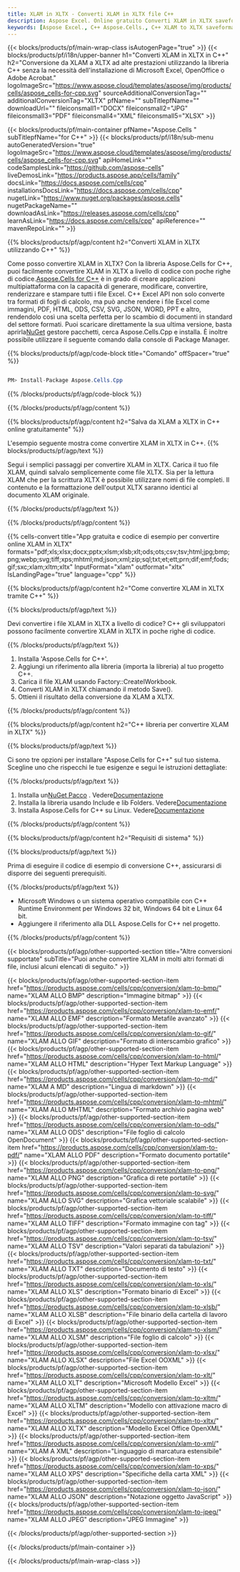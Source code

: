 ```yaml
---
title: XLAM in XLTX - Converti XLAM in XLTX file C++
description: Aspose Excel. Online gratuito Converti XLAM in XLTX saveformat. C++ XLAM al formato XLTX. Salva XLAM come XLTX in C++.
keywords: [Aspose Excel., C++ Aspose.Cells., C++ XLAM to XLTX saveformat., Free Online XLAM to XLTX Converter]
---
```

{{< blocks/products/pf/main-wrap-class isAutogenPage="true" >}}
{{< blocks/products/pf/i18n/upper-banner h1="Converti XLAM in XLTX in C++" h2="Conversione da XLAM a XLTX ad alte prestazioni utilizzando la libreria C++ senza la necessità dell\'installazione di Microsoft Excel, OpenOffice o Adobe Acrobat." logoImageSrc="https://www.aspose.cloud/templates/aspose/img/products/cells/aspose_cells-for-cpp.svg" sourceAdditionalConversionTag="" additionalConversionTag="XLTX" pfName="" subTitlepfName="" downloadUrl="" fileiconsmall1="DOCX" fileiconsmall2="JPG" fileiconsmall3="PDF" fileiconsmall4="XML" fileiconsmall5="XLSX" >}}

{{< blocks/products/pf/main-container pfName="Aspose.Cells " subTitlepfName="for C++" >}}
{{< blocks/products/pf/i18n/sub-menu autoGeneratedVersion="true" logoImageSrc="https://www.aspose.cloud/templates/aspose/img/products/cells/aspose_cells-for-cpp.svg" apiHomeLink="" codeSamplesLink="https://github.com/aspose-cells" liveDemosLink="https://products.aspose.app/cells/family" docsLink="https://docs.aspose.com/cells/cpp" installationsDocsLink="https://docs.aspose.com/cells/cpp" nugetLink="https://www.nuget.org/packages/aspose.cells" nugetPackageName="" downloadAsLink="https://releases.aspose.com/cells/cpp" learnAsLink="https://docs.aspose.com/cells/cpp" apiReference="" mavenRepoLink="" >}}


{{% blocks/products/pf/agp/content h2="Converti XLAM in XLTX utilizzando C++" %}}

Come posso convertire XLAM in XLTX? Con la libreria Aspose.Cells for C++, puoi facilmente convertire XLAM in XLTX a livello di codice con poche righe di codice.[Aspose.Cells for C++](https://products.aspose.com/cells/cpp) è in grado di creare applicazioni multipiattaforma con la capacità di generare, modificare, convertire, renderizzare e stampare tutti i file Excel. C++ Excel API non solo converte tra formati di fogli di calcolo, ma può anche rendere i file Excel come immagini, PDF, HTML, ODS, CSV, SVG, JSON, WORD, PPT e altro, rendendolo così una scelta perfetta per lo scambio di documenti in standard del settore formati. Puoi scaricare direttamente la sua ultima versione, basta aprirla[NuGet](https://www.nuget.org/packages/Aspose.Cells.Cpp/) gestore pacchetti, cerca Aspose.Cells.Cpp e installa. È inoltre possibile utilizzare il seguente comando dalla console di Package Manager.

{{% blocks/products/pf/agp/code-block title="Comando" offSpacer="true" %}}

```cs

PM> Install-Package Aspose.Cells.Cpp

```

{{% /blocks/products/pf/agp/code-block %}}

{{% /blocks/products/pf/agp/content %}}

{{% blocks/products/pf/agp/content h2="Salva da XLAM a XLTX in C++ online gratuitamente" %}}

L'esempio seguente mostra come convertire XLAM in XLTX in C++.
{{% blocks/products/pf/agp/text %}}

Segui i semplici passaggi per convertire XLAM in XLTX. Carica il tuo file XLAM, quindi salvalo semplicemente come file XLTX. Sia per la lettura XLAM che per la scrittura XLTX è possibile utilizzare nomi di file completi. Il contenuto e la formattazione dell'output XLTX saranno identici al documento XLAM originale.

{{% /blocks/products/pf/agp/text %}}

{{% /blocks/products/pf/agp/content %}}

{{% cells-convert title="App gratuita e codice di esempio per convertire online XLAM in XLTX" formats="pdf;xls;xlsx;docx;pptx;xlsm;xlsb;xlt;ods;ots;csv;tsv;html;jpg;bmp;png;webp;svg;tiff;xps;mhtml;md;json;xml;zip;sql;txt;et;ett;prn;dif;emf;fods;gif;sxc;xlam;xltm;xltx" InputFormat="xlam" outformat="xltx" IsLandingPage="true" language="cpp" %}}

{{% blocks/products/pf/agp/content h2="Come convertire XLAM in XLTX tramite C++" %}}

{{% blocks/products/pf/agp/text %}}

Devi convertire i file XLAM in XLTX a livello di codice? C++ gli sviluppatori possono facilmente convertire XLAM in XLTX in poche righe di codice.

{{% /blocks/products/pf/agp/text %}}

1.  Installa 'Aspose.Cells for C++'.
1.  Aggiungi un riferimento alla libreria (importa la libreria) al tuo progetto C++.
1.  Carica il file XLAM usando Factory::CreateIWorkbook.
1.  Converti XLAM in XLTX chiamando il metodo Save().
1.  Ottieni il risultato della conversione da XLAM a XLTX.

{{% /blocks/products/pf/agp/content %}}

{{% blocks/products/pf/agp/content h2="C++ libreria per convertire XLAM in XLTX" %}}

{{% blocks/products/pf/agp/text %}}

Ci sono tre opzioni per installare "Aspose.Cells for C++" sul tuo sistema. Scegline uno che rispecchi le tue esigenze e segui le istruzioni dettagliate:

{{% /blocks/products/pf/agp/text %}}

1.  Installa un[NuGet Pacco](https://www.nuget.org/packages/Aspose.Cells.Cpp/) . Vedere[Documentazione](https://docs.aspose.com/cells/cpp/installation/#using-nuget-package-manager)
1.  Installa la libreria usando Include e lib Folders. Vedere[Documentazione](https://docs.aspose.com/cells/cpp/installation/#using-include-and-lib-folders)
1.  Installa Aspose.Cells for C++ su Linux. Vedere[Documentazione](https://docs.aspose.com/cells/cpp/installation/#installing-asposecells-for-c-in-linux)

{{% /blocks/products/pf/agp/content %}}

{{% blocks/products/pf/agp/content h2="Requisiti di sistema" %}}

{{% blocks/products/pf/agp/text %}}

 Prima di eseguire il codice di esempio di conversione C++, assicurarsi di disporre dei seguenti prerequisiti.

{{% /blocks/products/pf/agp/text %}}

- Microsoft Windows o un sistema operativo compatibile con C++ Runtime Environment per Windows 32 bit, Windows 64 bit e Linux 64 bit.
- Aggiungere il riferimento alla DLL Aspose.Cells for C++ nel progetto.

{{% /blocks/products/pf/agp/content %}}


{{< blocks/products/pf/agp/other-supported-section title="Altre conversioni supportate" subTitle="Puoi anche convertire XLAM in molti altri formati di file, inclusi alcuni elencati di seguito." >}}

{{< blocks/products/pf/agp/other-supported-section-item href="https://products.aspose.com/cells/cpp/conversion/xlam-to-bmp/" name="XLAM ALLO BMP" description="Immagine bitmap" >}}
{{< blocks/products/pf/agp/other-supported-section-item href="https://products.aspose.com/cells/cpp/conversion/xlam-to-emf/" name="XLAM ALLO EMF" description="Formato Metafile avanzato" >}}
{{< blocks/products/pf/agp/other-supported-section-item href="https://products.aspose.com/cells/cpp/conversion/xlam-to-gif/" name="XLAM ALLO GIF" description="Formato di interscambio grafico" >}}
{{< blocks/products/pf/agp/other-supported-section-item href="https://products.aspose.com/cells/cpp/conversion/xlam-to-html/" name="XLAM ALLO HTML" description="Hyper Text Markup Language" >}}
{{< blocks/products/pf/agp/other-supported-section-item href="https://products.aspose.com/cells/cpp/conversion/xlam-to-md/" name="XLAM A MD" description="Lingua di markdown" >}}
{{< blocks/products/pf/agp/other-supported-section-item href="https://products.aspose.com/cells/cpp/conversion/xlam-to-mhtml/" name="XLAM ALLO MHTML" description="Formato archivio pagina web" >}}
{{< blocks/products/pf/agp/other-supported-section-item href="https://products.aspose.com/cells/cpp/conversion/xlam-to-ods/" name="XLAM ALLO ODS" description="File foglio di calcolo OpenDocument" >}}
{{< blocks/products/pf/agp/other-supported-section-item href="https://products.aspose.com/cells/cpp/conversion/xlam-to-pdf/" name="XLAM ALLO PDF" description="Formato documento portatile" >}}
{{< blocks/products/pf/agp/other-supported-section-item href="https://products.aspose.com/cells/cpp/conversion/xlam-to-png/" name="XLAM ALLO PNG" description="Grafica di rete portatile" >}}
{{< blocks/products/pf/agp/other-supported-section-item href="https://products.aspose.com/cells/cpp/conversion/xlam-to-svg/" name="XLAM ALLO SVG" description="Grafica vettoriale scalabile" >}}
{{< blocks/products/pf/agp/other-supported-section-item href="https://products.aspose.com/cells/cpp/conversion/xlam-to-tiff/" name="XLAM ALLO TIFF" description="Formato immagine con tag" >}}
{{< blocks/products/pf/agp/other-supported-section-item href="https://products.aspose.com/cells/cpp/conversion/xlam-to-tsv/" name="XLAM ALLO TSV" description="Valori separati da tabulazioni" >}}
{{< blocks/products/pf/agp/other-supported-section-item href="https://products.aspose.com/cells/cpp/conversion/xlam-to-txt/" name="XLAM ALLO TXT" description="Documento di testo" >}}
{{< blocks/products/pf/agp/other-supported-section-item href="https://products.aspose.com/cells/cpp/conversion/xlam-to-xls/" name="XLAM ALLO XLS" description="Formato binario di Excel" >}}
{{< blocks/products/pf/agp/other-supported-section-item href="https://products.aspose.com/cells/cpp/conversion/xlam-to-xlsb/" name="XLAM ALLO XLSB" description="File binario della cartella di lavoro di Excel" >}}
{{< blocks/products/pf/agp/other-supported-section-item href="https://products.aspose.com/cells/cpp/conversion/xlam-to-xlsm/" name="XLAM ALLO XLSM" description="File foglio di calcolo" >}}
{{< blocks/products/pf/agp/other-supported-section-item href="https://products.aspose.com/cells/cpp/conversion/xlam-to-xlsx/" name="XLAM ALLO XLSX" description="File Excel OOXML" >}}
{{< blocks/products/pf/agp/other-supported-section-item href="https://products.aspose.com/cells/cpp/conversion/xlam-to-xlt/" name="XLAM ALLO XLT" description="Microsoft Modello Excel" >}}
{{< blocks/products/pf/agp/other-supported-section-item href="https://products.aspose.com/cells/cpp/conversion/xlam-to-xltm/" name="XLAM ALLO XLTM" description="Modello con attivazione macro di Excel" >}}
{{< blocks/products/pf/agp/other-supported-section-item href="https://products.aspose.com/cells/cpp/conversion/xlam-to-xltx/" name="XLAM ALLO XLTX" description="Modello Excel Office OpenXML" >}}
{{< blocks/products/pf/agp/other-supported-section-item href="https://products.aspose.com/cells/cpp/conversion/xlam-to-xml/" name="XLAM A XML" description="Linguaggio di marcatura estensibile" >}}
{{< blocks/products/pf/agp/other-supported-section-item href="https://products.aspose.com/cells/cpp/conversion/xlam-to-xps/" name="XLAM ALLO XPS" description="Specifiche della carta XML" >}}
{{< blocks/products/pf/agp/other-supported-section-item href="https://products.aspose.com/cells/cpp/conversion/xlam-to-json/" name="XLAM ALLO JSON" description="Notazione oggetto JavaScript" >}}
{{< blocks/products/pf/agp/other-supported-section-item href="https://products.aspose.com/cells/cpp/conversion/xlam-to-jpeg/" name="XLAM ALLO JPEG" description="JPEG Immagine" >}}

{{< /blocks/products/pf/agp/other-supported-section >}}

{{< /blocks/products/pf/main-container >}}
    
{{< /blocks/products/pf/main-wrap-class >}}
